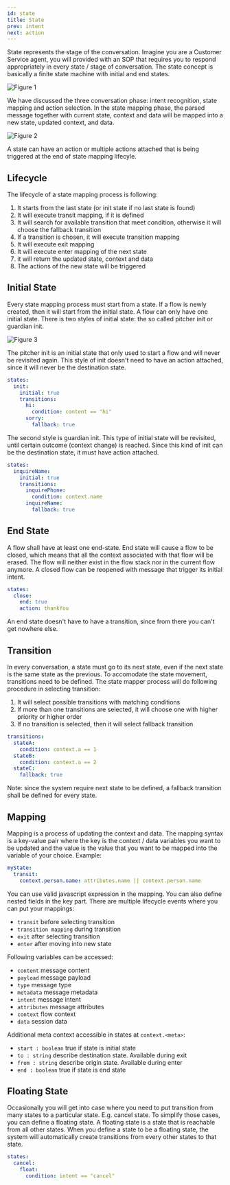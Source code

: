 ```yaml
---
id: state
title: State
prev: intent
next: action
---
```


State represents the stage of the conversation. Imagine you are a Customer Service agent, you will provided with an SOP that requires you to respond appropriately in every state / stage of conversation. The state concept is basically a finite state machine with initial and end states.

![Figure 1](/images/concepts/state/figure-1.png)

We have discussed the three conversation phase: intent recognition, state mapping and action selection. In the state mapping phase, the parsed message together with current state, context and data will be mapped into a new state, updated context, and data.

![Figure 2](/images/concepts/state/figure-2.png)

A state can have an action or multiple actions attached that is being triggered at the end of state mapping lifecyle.

## Lifecycle

The lifecycle of a state mapping process is following:

1.  It starts from the last state (or init state if no last state is found)
2.  It will execute transit mapping, if it is defined
3.  It will search for available transition that meet condition, otherwise it will choose the fallback transition
4.  If a transition is chosen, it will execute transition mapping
5.  It will execute exit mapping
6.  It will execute enter mapping of the next state
7.  it will return the updated state, context and data
8.  The actions of the new state will be triggered

## Initial State

Every state mapping process must start from a state. If a flow is newly created, then it will start from the initial state. A flow can only have one initial state. There is two styles of initial state: the so called pitcher init or guardian init.

![Figure 3](/images/concepts/state/figure-3.png)

The pitcher init is an initial state that only used to start a flow and will never be revisited again. This style of init doesn't need to have an action attached, since it will never be the destination state.

```yaml
states:
  init:
    initial: true
    transitions:
      hi:
        condition: content == "hi"
      sorry:
        fallback: true
```

The second style is guardian init. This type of initial state will be revisited, until certain outcome (context change) is reached. Since this kind of init can be the destination state, it must have action attached.

```yaml
states:
  inquireName:
    initial: true
    transitions:
      inquirePhone:
        condition: context.name
      inquireName:
        fallback: true
```

## End State

A flow shall have at least one end-state. End state will cause a flow to be closed, which means that all the context associated with that flow will be erased. The flow will neither exist in the flow stack nor in the current flow anymore. A closed flow can be reopened with message that trigger its initial intent.

```yaml
states:
  close:
    end: true
    action: thankYou
```

An end state doesn't have to have a transition, since from there you can't get nowhere else.

## Transition

In every conversation, a state must go to its next state, even if the next state is the same state as the previous. To accomodate the state movement, transitions need to be defined. The state mapper process will do following procedure in selecting transition:

1.  It will select possible transitions with matching conditions
2.  If more than one transitions are selected, it will choose one with higher priority or higher order
3.  If no transition is selected, then it will select fallback transition

```yaml
transitions:
  stateA:
    condition: context.a == 1
  stateB:
    condition: context.a == 2
  stateC:
    fallback: true
```

Note: since the system require next state to be defined, a fallback transition shall be defined for every state.

## Mapping

Mapping is a process of updating the context and data. The mapping syntax is a key-value pair where the key is the context / data variables you want to be updated and the value is the value that you want to be mapped into the variable of your choice. Example:

```yaml
myState:
  transit:
    context.person.name: attributes.name || context.person.name
```

You can use valid javascript expression in the mapping. You can also define nested fields in the key part. There are multiple lifecycle events where you can put your mappings:

- `transit` before selecting transition
- `transition mapping` during transition
- `exit` after selecting transition
- `enter` after moving into new state

Following variables can be accessed:

- `content` message content
- `payload` message payload
- `type` message type
- `metadata` message metadata
- `intent` message intent
- `attributes` message attributes
- `context` flow context
- `data` session data

Additional meta context accessible in states at `context.<meta>`:

- `start : boolean` true if state is initial state
- `to : string` describe destination state. Available during exit
- `from : string` describe origin state. Available during enter
- `end : boolean` true if state is end state

## Floating State

Occasionally you will get into case where you need to put transition from many states to a particular state. E.g. cancel state. To simplify those cases, you can define a floating state. A floating state is a state that is reachable from all other states. When you define a state to be a floating state, the system will automatically create transitions from every other states to that state.

```yaml
states:
  cancel:
    float:
      condition: intent == "cancel"
```

